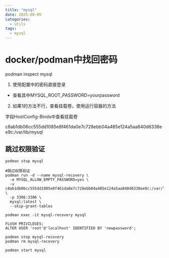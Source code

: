 ```yaml
---
title: "mysql"
date: 2025-08-05
categories:
  - utils
tags:
  - mysql
---
```


# docker/podman中找回密码

podman inspect mysql

1. 使用配置中的密码直接登录

* 查看其中MYSQL_ROOT_PASSWORD=yourpassword 

2. 如果1的方法不行，查看挂载卷，使用运行容器的方法

字段HostConfig-Binds中查看挂载卷

c8ab1db06cc555dd1085e8f461da0e7c728ebb04a485e124a5aa840d6338ee9c:/var/lib/mysql

## 跳过权限验证

~~~
podman stop mysql

#跳过权限验证
podman run -d --name mysql-recovery \
  -e MYSQL_ALLOW_EMPTY_PASSWORD=yes \
  -v c8ab1db06cc555dd1085e8f461da0e7c728ebb04a485e124a5aa840d6338ee9c:/var/lib/mysql \
  -p 3306:3306 \
  mysql:latest \
  --skip-grant-tables

podman exec -it mysql-recovery mysql

FLUSH PRIVILEGES;
ALTER USER 'root'@'localhost' IDENTIFIED BY 'newpassword';

podman stop mysql-recovery
podman rm mysql-recovery

podman start mysql
~~~

